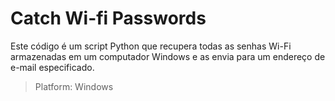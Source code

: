 ﻿# Catch Wi-fi Passwords

Este código é um script Python que recupera todas as senhas Wi-Fi armazenadas em um computador Windows e as envia para um endereço de e-mail especificado.

> Platform: Windows
